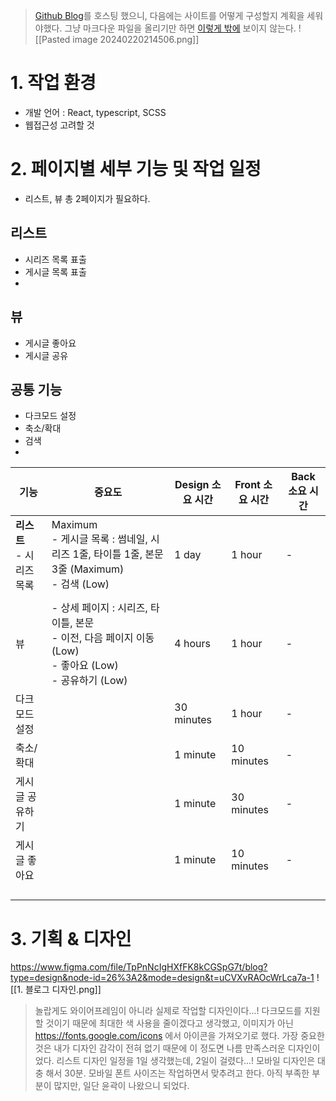 >[Github Blog](https://applemilk0987.github.io)를 호스팅 했으니, 다음에는 사이트를 어떻게 구성할지 계획을 세워야했다. 그냥 마크다운 파일을 올리기만 하면 [이렇게 밖에](https://applemilk0987.github.io/맥북이랑%20친해지기/맥북으로%20USB%20포맷하기.md) 보이지 않는다.
>![[Pasted image 20240220214506.png]]
# 1. 작업 환경
- 개발 언어 : React, typescript, SCSS
- 웹접근성 고려할 것

# 2. 페이지별 세부 기능 및 작업 일정
- 리스트, 뷰 총 2페이지가 필요하다.
## 리스트
- 시리즈 목록 표출
- 게시글 목록 표출
- 

## 뷰
- 게시글 좋아요
- 게시글 공유

## 공통 기능
- 다크모드 설정
- 축소/확대
- 검색
- 


| 기능 | 중요도 | Design 소요 시간 | Front 소요 시간 | Back 소요 시간 |
| ---- | ---- | ---- | ---- | ---- |
| **리스트**<br>- 시리즈 목록 | Maximum<br>- 게시글 목록 : 썸네일, 시리즈 1줄, 타이틀 1줄, 본문 3줄 (Maximum)<br>- 검색 (Low)<br> | 1 day | 1 hour | - |
|  |  |  |  |  |
| 뷰 | - 상세 페이지 : 시리즈, 타이틀, 본문<br>- 이전, 다음 페이지 이동 (Low)<br>- 좋아요 (Low)<br>- 공유하기 (Low) | 4 hours | 1 hour | - |
| 다크모드 설정 |  | 30 minutes | 1 hour | - |
| 축소/확대 |  | 1 minute | 10 minutes | - |
| 게시글 공유하기 |  | 1 minute | 30 minutes | - |
| 게시글 좋아요 |  | 1 minute | 10 minutes | - |
|  |  |  |  |  |
|  |  |  |  |  |
|  |  |  |  |  |
|  |  |  |  |  |


# 3. 기획 & 디자인
https://www.figma.com/file/TpPnNcIgHXfFK8kCGSpG7t/blog?type=design&node-id=26%3A2&mode=design&t=uCVXvRAOcWrLca7a-1
![[1. 블로그 디자인.png]]
> 놀랍게도 와이어프레임이 아니라 실제로 작업할 디자인이다...!
> 다크모드를 지원할 것이기 때문에 최대한 색 사용을 줄이겠다고 생각했고, 이미지가 아닌 https://fonts.google.com/icons 에서 아이콘을 가져오기로 했다.
> 가장 중요한 것은 내가 디자인 감각이 전혀 없기 때문에 이 정도면 나름 만족스러운 디자인이었다.
> 리스트 디자인 일정을 1일 생각했는데, 2일이 걸렸다...! 모바일 디자인은 대충 해서 30분. 모바일 폰트 사이즈는 작업하면서 맞추려고 한다. 아직 부족한 부분이 많지만, 일단 윤곽이 나왔으니 되었다.
